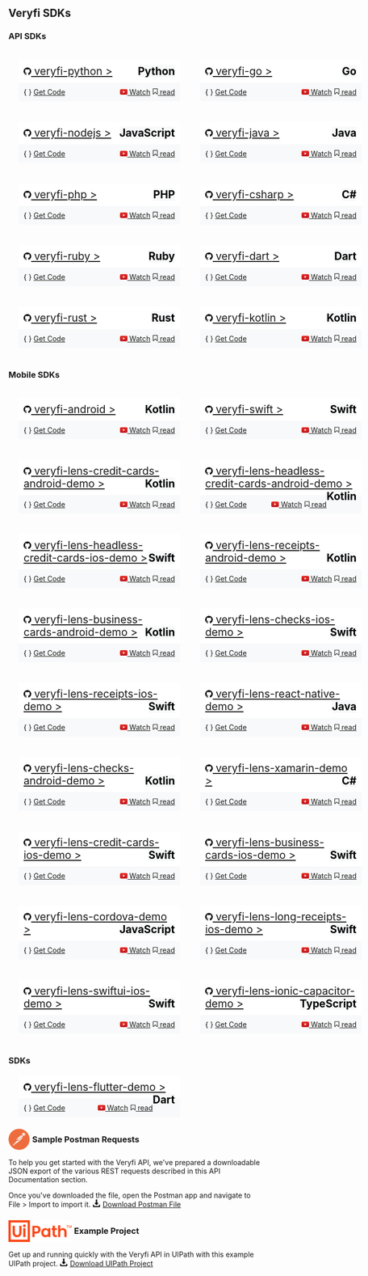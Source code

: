 ## Veryfi SDKs

### API SDKs

<div class="row" style="display: flex; flex-direction: row">
    <div class="col" style="display: flex; flex-direction: column">
        <div class="card" style="max-width: 20rem; min-width: 20rem; margin: 20px">
            <div class="card-body">
                <div style="background-color: white; padding: 10px; font-size: 21px">
                    <a class="card-title" href="https://github.com/veryfi/veryfi-python" target="_blank">
                        <img src="./assets/git-hub-icon.png" style="width: 15px" /> veryfi-python > </a>
                    <span class="card-text"
                        style="color: black;font-size: 21px; font-weight: bold; background-color: #f8f9fa;float: right">Python
                    </span>
                </div>
                <div style="background-color: #f8f9fa; padding: 10px">
                    <span style="color: black">{ </span><span>}</span>
                    <a href="https://github.com/veryfi/veryfi-python" class="btn btn-primary">Get Code</a>
                    <a href="https://www.veryfi.com/python" class="btn btn-primary" style="float: right">
                        <img src="./assets/bookmark-icon.png" style="width: 10px;"> read
                    </a>
                    <a href="https://www.youtube.com/watch?v=CwNkFxVEwuo&ab_channel=Veryfi" class="btn btn-primary"
                        style="float: right; margin-right: 5px">
                        <img src="./assets/youtube-icon.jpeg" style="width: 15px"> Watch
                    </a>
                </div>
            </div>
        </div>
        <div class="card" style="max-width: 20rem; min-width: 20rem; margin: 20px">
            <div class="card-body">
                <div style="background-color: white; padding: 10px; font-size: 21px">
                    <a class="card-title" href="https://github.com/veryfi/veryfi-nodejs" target="_blank">
                        <img src="./assets/git-hub-icon.png" style="width: 15px" /> veryfi-nodejs > </a>
                    <span class="card-text"
                        style="color: black;font-size: 21px; font-weight: bold; background-color: #f8f9fa;float: right">JavaScript
                    </span>
                </div>
                <div style="background-color: #f8f9fa; padding: 10px">
                    <span style="color: black">{ </span><span>}</span>
                    <a href="https://github.com/veryfi/veryfi-nodejs" class="btn btn-primary">Get Code</a>
                    <a href="https://www.veryfi.com/nodejs" class="btn btn-primary" style="float: right">
                        <img src="./assets/bookmark-icon.png" style="width: 10px;"> read
                    </a>
                    <a href="https://www.youtube.com/watch?v=PcJdgnvyfBc&ab_channel=Veryfi" class="btn btn-primary"
                        style="float: right; margin-right: 5px">
                        <img src="./assets/youtube-icon.jpeg" style="width: 15px"> Watch
                    </a>
                </div>
            </div>
        </div>
        <div class="card" style="max-width: 20rem; min-width: 20rem; margin: 20px">
            <div class="card-body">
                <div style="background-color: white; padding: 10px; font-size: 21px">
                    <a class="card-title" href="https://github.com/veryfi/veryfi-php" target="_blank">
                        <img src="./assets/git-hub-icon.png" style="width: 15px" /> veryfi-php > </a>
                    <span class="card-text"
                        style="color: black;font-size: 21px; font-weight: bold; background-color: #f8f9fa;float: right">PHP
                    </span>
                </div>
                <div style="background-color: #f8f9fa; padding: 10px">
                    <span style="color: black">{ </span><span>}</span>
                    <a href="https://github.com/veryfi/veryfi-php" class="btn btn-primary">Get Code</a>
                    <a href="https://www.veryfi.com/php" class="btn btn-primary" style="float: right">
                        <img src="./assets/bookmark-icon.png" style="width: 10px;"> read
                    </a>
                    <a href="https://www.youtube.com/watch?v=b_TQyj08Ffg&ab_channel=Veryfi" class="btn btn-primary"
                        style="float: right; margin-right: 5px">
                        <img src="./assets/youtube-icon.jpeg" style="width: 15px"> Watch
                    </a>
                </div>
            </div>
        </div>
        <div class="card" style="max-width: 20rem; min-width: 20rem; margin: 20px">
            <div class="card-body">
                <div style="background-color: white; padding: 10px; font-size: 21px">
                    <a class="card-title" href="https://github.com/veryfi/veryfi-ruby" target="_blank">
                        <img src="./assets/git-hub-icon.png" style="width: 15px" /> veryfi-ruby > </a>
                    <span class="card-text"
                        style="color: black;font-size: 21px; font-weight: bold; background-color: #f8f9fa;float: right">Ruby
                    </span>
                </div>
                <div style="background-color: #f8f9fa; padding: 10px">
                    <span style="color: black">{ </span><span>}</span>
                    <a href="https://github.com/veryfi/veryfi-ruby" class="btn btn-primary">Get Code</a>
                    <a href="https://www.veryfi.com/ruby" class="btn btn-primary" style="float: right">
                        <img src="./assets/bookmark-icon.png" style="width: 10px;"> read
                    </a>
                    <a href="https://www.youtube.com/watch?v=-x-eq4KQTAE&ab_channel=Veryfi" class="btn btn-primary"
                        style="float: right; margin-right: 5px">
                        <img src="./assets/youtube-icon.jpeg" style="width: 15px"> Watch
                    </a>
                </div>
            </div>
        </div>
        <div class="card" style="max-width: 20rem; min-width: 20rem; margin: 20px">
            <div class="card-body">
                <div style="background-color: white; padding: 10px; font-size: 21px">
                    <a class="card-title" href="https://github.com/veryfi/veryfi-rust" target="_blank">
                        <img src="./assets/git-hub-icon.png" style="width: 15px" /> veryfi-rust > </a>
                    <span class="card-text"
                        style="color: black;font-size: 21px; font-weight: bold; background-color: #f8f9fa;float: right">Rust
                    </span>
                </div>
                <div style="background-color: #f8f9fa; padding: 10px">
                    <span style="color: black">{ </span><span>}</span>
                    <a href="https://github.com/veryfi/veryfi-rust" class="btn btn-primary">Get Code</a>
                    <a href="https://www.veryfi.com/rust" class="btn btn-primary" style="float: right">
                        <img src="./assets/bookmark-icon.png" style="width: 10px;"> read
                    </a>
                    <a href="https://www.youtube.com/c/Veryfi/search" class="btn btn-primary"
                        style="float: right; margin-right: 5px">
                        <img src="./assets/youtube-icon.jpeg" style="width: 15px"> Watch
                    </a>
                </div>
            </div>
        </div>
    </div>
    <div class="col" style="display: flex; flex-direction: column">
        <div class="card" style="max-width: 20rem; min-width: 20rem; margin: 20px">
            <div class="card-body">
                <div style="background-color: white; padding: 10px; font-size: 21px">
                    <a class="card-title" href="https://github.com/veryfi/veryfi-go" target="_blank">
                        <img src="./assets/git-hub-icon.png" style="width: 15px" /> veryfi-go > </a>
                    <span class="card-text"
                        style="color: black;font-size: 21px; font-weight: bold; background-color: #f8f9fa;float: right">Go
                    </span>
                </div>
                <div style="background-color: #f8f9fa; padding: 10px">
                    <span style="color: black">{ </span><span>}</span>
                    <a href="https://github.com/veryfi/veryfi-go" class="btn btn-primary">Get Code</a>
                    <a href="https://www.veryfi.com/go" class="btn btn-primary" style="float: right">
                        <img src="./assets/bookmark-icon.png" style="width: 10px;"> read
                    </a>
                    <a href="https://www.youtube.com/watch?v=HK-7lvY5J9E&ab_channel=Veryfi" class="btn btn-primary"
                        style="float: right; margin-right: 5px">
                        <img src="./assets/youtube-icon.jpeg" style="width: 15px"> Watch
                    </a>
                </div>
            </div>
        </div>
        <div class="card" style="max-width: 20rem; min-width: 20rem; margin: 20px">
            <div class="card-body">
                <div style="background-color: white; padding: 10px; font-size: 21px">
                    <a class="card-title" href="https://github.com/veryfi/veryfi-java" target="_blank">
                        <img src="./assets/git-hub-icon.png" style="width: 15px" /> veryfi-java > </a>
                    <span class="card-text"
                        style="color: black;font-size: 21px; font-weight: bold; background-color: #f8f9fa;float: right">Java
                    </span>
                </div>
                <div style="background-color: #f8f9fa; padding: 10px">
                    <span style="color: black">{ </span><span>}</span>
                    <a href="https://github.com/veryfi/veryfi-java" class="btn btn-primary">Get Code</a>
                    <a href="https://www.veryfi.com/java" class="btn btn-primary" style="float: right">
                        <img src="./assets/bookmark-icon.png" style="width: 10px;"> read
                    </a>
                    <a href="https://www.youtube.com/c/Veryfi/search" class="btn btn-primary"
                        style="float: right; margin-right: 5px">
                        <img src="./assets/youtube-icon.jpeg" style="width: 15px"> Watch
                    </a>
                </div>
            </div>
        </div>
        <div class="card" style="max-width: 20rem; min-width: 20rem; margin: 20px">
            <div class="card-body">
                <div style="background-color: white; padding: 10px; font-size: 21px">
                    <a class="card-title" href="https://github.com/veryfi/veryfi-csharp" target="_blank">
                        <img src="./assets/git-hub-icon.png" style="width: 15px" /> veryfi-csharp > </a>
                    <span class="card-text"
                        style="color: black;font-size: 21px; font-weight: bold; background-color: #f8f9fa;float: right">C#
                    </span>
                </div>
                <div style="background-color: #f8f9fa; padding: 10px">
                    <span style="color: black">{ </span><span>}</span>
                    <a href="https://github.com/veryfi/veryfi-csharp" class="btn btn-primary">Get Code</a>
                    <a href="https://www.veryfi.com/csharp" class="btn btn-primary" style="float: right">
                        <img src="./assets/bookmark-icon.png" style="width: 10px;"> read
                    </a>
                    <a href="https://www.youtube.com/c/Veryfi/search" class="btn btn-primary"
                        style="float: right; margin-right: 5px">
                        <img src="./assets/youtube-icon.jpeg" style="width: 15px"> Watch
                    </a>
                </div>
            </div>
        </div>
        <div class="card" style="max-width: 20rem; min-width: 20rem; margin: 20px">
            <div class="card-body">
                <div style="background-color: white; padding: 10px; font-size: 21px">
                    <a class="card-title" href="https://github.com/veryfi/veryfi-dart" target="_blank">
                        <img src="./assets/git-hub-icon.png" style="width: 15px" /> veryfi-dart > </a>
                    <span class="card-text"
                        style="color: black;font-size: 21px; font-weight: bold; background-color: #f8f9fa;float: right">Dart
                    </span>
                </div>
                <div style="background-color: #f8f9fa; padding: 10px">
                    <span style="color: black">{ </span><span>}</span>
                    <a href="https://github.com/veryfi/veryfi-dart" class="btn btn-primary">Get Code</a>
                    <a href="https://www.veryfi.com/dart" class="btn btn-primary" style="float: right">
                        <img src="./assets/bookmark-icon.png" style="width: 10px;"> read
                    </a>
                    <a href="https://www.youtube.com/c/Veryfi/search" class="btn btn-primary"
                        style="float: right; margin-right: 5px">
                        <img src="./assets/youtube-icon.jpeg" style="width: 15px"> Watch
                    </a>
                </div>
            </div>
        </div>
        <div class="card" style="max-width: 20rem; min-width: 20rem; margin: 20px">
            <div class="card-body">
                <div style="background-color: white; padding: 10px; font-size: 21px">
                    <a class="card-title" href="https://github.com/veryfi/veryfi-kotlin" target="_blank">
                        <img src="./assets/git-hub-icon.png" style="width: 15px" /> veryfi-kotlin > </a>
                    <span class="card-text"
                        style="color: black;font-size: 21px; font-weight: bold; background-color: #f8f9fa;float: right">Kotlin
                    </span>
                </div>
                <div style="background-color: #f8f9fa; padding: 10px">
                    <span style="color: black">{ </span><span>}</span>
                    <a href="https://github.com/veryfi/veryfi-kotlin" class="btn btn-primary">Get Code</a>
                    <a href="https://www.veryfi.com/kotlin" class="btn btn-primary" style="float: right">
                        <img src="./assets/bookmark-icon.png" style="width: 10px;"> read
                    </a>
                    <a href="https://www.youtube.com/c/Veryfi/search" class="btn btn-primary"
                        style="float: right; margin-right: 5px">
                        <img src="./assets/youtube-icon.jpeg" style="width: 15px"> Watch
                    </a>
                </div>
            </div>
        </div>
    </div>
</div>

### Mobile SDKs

<div class="row" style="display: flex; flex-direction: row">
    <div class="col" style="display: flex; flex-direction: column">
        <div class="card" style="max-width: 20rem; min-width: 20rem; margin: 20px">
            <div class="card-body">
                <div style="background-color: white; padding: 10px; font-size: 21px">
                    <a class="card-title" href="https://github.com/veryfi/veryfi-android" target="_blank">
                        <img src="./assets/git-hub-icon.png" style="width: 15px" /> veryfi-android > </a>
                    <span class="card-text"
                        style="color: black;font-size: 21px; font-weight: bold; background-color: #f8f9fa;float: right">Kotlin
                    </span>
                </div>
                <div style="background-color: #f8f9fa; padding: 10px">
                    <span style="color: black">{ </span><span>}</span>
                    <a href="https://github.com/veryfi/veryfi-android" class="btn btn-primary">Get Code</a>
                    <a href="https://www.veryfi.com/android" class="btn btn-primary" style="float: right">
                        <img src="./assets/bookmark-icon.png" style="width: 10px;"> read
                    </a>
                    <a href="https://www.youtube.com/watch?v=QeMZxg2YlnI&ab_channel=Veryfi" class="btn btn-primary"
                        style="float: right; margin-right: 5px">
                        <img src="./assets/youtube-icon.jpeg" style="width: 15px"> Watch
                    </a>
                </div>
            </div>
        </div>
        <div class="card" style="max-width: 20rem; min-width: 20rem; margin: 20px">
            <div class="card-body">
                <div style="background-color: white; padding: 10px; font-size: 21px">
                    <a class="card-title" href="https://github.com/veryfi/veryfi-lens-credit-cards-android-demo"
                        target="_blank">
                        <img src="./assets/git-hub-icon.png" style="width: 15px" />
                        veryfi-lens-credit-cards-android-demo > </a>
                    <span class="card-text"
                        style="color: black;font-size: 21px; font-weight: bold; background-color: #f8f9fa;float: right">Kotlin
                    </span>
                </div>
                <div style="background-color: #f8f9fa; padding: 10px">
                    <span style="color: black">{ </span><span>}</span>
                    <a href="https://github.com/veryfi/veryfi-lens-credit-cards-android-demo"
                        class="btn btn-primary">Get Code</a>
                    <a href="https://www.veryfi.com/lens" class="btn btn-primary" style="float: right">
                        <img src="./assets/bookmark-icon.png" style="width: 10px;"> read
                    </a>
                    <a href="https://www.youtube.com/watch?v=QeMZxg2YlnI&ab_channel=Veryfi" class="btn btn-primary"
                        style="float: right; margin-right: 5px">
                        <img src="./assets/youtube-icon.jpeg" style="width: 15px"> Watch
                    </a>
                </div>
            </div>
        </div>
        <div class="card" style="max-width: 20rem; min-width: 20rem; margin: 20px">
            <div class="card-body">
                <div style="background-color: white; padding: 10px; font-size: 21px">
                    <a class="card-title" href="https://github.com/veryfi/veryfi-lens-headless-credit-cards-ios-demo"
                        target="_blank">
                        <img src="./assets/git-hub-icon.png" style="width: 15px" />
                        veryfi-lens-headless-credit-cards-ios-demo > </a>
                    <span class="card-text"
                        style="color: black;font-size: 21px; font-weight: bold; background-color: #f8f9fa;float: right">Swift
                    </span>
                </div>
                <div style="background-color: #f8f9fa; padding: 10px">
                    <span style="color: black">{ </span><span>}</span>
                    <a href="https://github.com/veryfi/veryfi-lens-headless-credit-cards-ios-demo"
                        class="btn btn-primary">Get Code</a>
                    <a href="https://www.veryfi.com/lens" class="btn btn-primary" style="float: right">
                        <img src="./assets/bookmark-icon.png" style="width: 10px;"> read
                    </a>
                    <a href="https://www.youtube.com/watch?v=QeMZxg2YlnI&ab_channel=Veryfi" class="btn btn-primary"
                        style="float: right; margin-right: 5px">
                        <img src="./assets/youtube-icon.jpeg" style="width: 15px"> Watch
                    </a>
                </div>
            </div>
        </div>
        <div class="card" style="max-width: 20rem; min-width: 20rem; margin: 20px">
            <div class="card-body">
                <div style="background-color: white; padding: 10px; font-size: 21px">
                    <a class="card-title" href="https://github.com/veryfi/veryfi-lens-business-cards-android-demo"
                        target="_blank">
                        <img src="./assets/git-hub-icon.png" style="width: 15px" />
                        veryfi-lens-business-cards-android-demo > </a>
                    <span class="card-text"
                        style="color: black;font-size: 21px; font-weight: bold; background-color: #f8f9fa;float: right">Kotlin
                    </span>
                </div>
                <div style="background-color: #f8f9fa; padding: 10px">
                    <span style="color: black">{ </span><span>}</span>
                    <a href="https://github.com/veryfi/veryfi-lens-business-cards-android-demo"
                        class="btn btn-primary">Get Code</a>
                    <a href="https://www.veryfi.com/lens" class="btn btn-primary" style="float: right">
                        <img src="./assets/bookmark-icon.png" style="width: 10px;"> read
                    </a>
                    <a href="https://www.youtube.com/watch?v=QeMZxg2YlnI&ab_channel=Veryfi" class="btn btn-primary"
                        style="float: right; margin-right: 5px">
                        <img src="./assets/youtube-icon.jpeg" style="width: 15px"> Watch
                    </a>
                </div>
            </div>
        </div>
        <div class="card" style="max-width: 20rem; min-width: 20rem; margin: 20px">
            <div class="card-body">
                <div style="background-color: white; padding: 10px; font-size: 21px">
                    <a class="card-title" href="https://github.com/veryfi/veryfi-lens-receipts-ios-demo"
                        target="_blank">
                        <img src="./assets/git-hub-icon.png" style="width: 15px" /> veryfi-lens-receipts-ios-demo > </a>
                    <span class="card-text"
                        style="color: black;font-size: 21px; font-weight: bold; background-color: #f8f9fa;float: right">Swift
                    </span>
                </div>
                <div style="background-color: #f8f9fa; padding: 10px">
                    <span style="color: black">{ </span><span>}</span>
                    <a href="https://github.com/veryfi/veryfi-lens-receipts-ios-demo" class="btn btn-primary">Get
                        Code</a>
                    <a href="https://www.veryfi.com/lens" class="btn btn-primary" style="float: right">
                        <img src="./assets/bookmark-icon.png" style="width: 10px;"> read
                    </a>
                    <a href="https://www.youtube.com/watch?v=QeMZxg2YlnI&ab_channel=Veryfi" class="btn btn-primary"
                        style="float: right; margin-right: 5px">
                        <img src="./assets/youtube-icon.jpeg" style="width: 15px"> Watch
                    </a>
                </div>
            </div>
        </div>
        <div class="card" style="max-width: 20rem; min-width: 20rem; margin: 20px">
            <div class="card-body">
                <div style="background-color: white; padding: 10px; font-size: 21px">
                    <a class="card-title" href="https://github.com/veryfi/veryfi-lens-checks-android-demo"
                        target="_blank">
                        <img src="./assets/git-hub-icon.png" style="width: 15px" /> veryfi-lens-checks-android-demo >
                    </a>
                    <span class="card-text"
                        style="color: black;font-size: 21px; font-weight: bold; background-color: #f8f9fa;float: right">Kotlin
                    </span>
                </div>
                <div style="background-color: #f8f9fa; padding: 10px">
                    <span style="color: black">{ </span><span>}</span>
                    <a href="https://github.com/veryfi/veryfi-lens-checks-android-demo" class="btn btn-primary">Get
                        Code</a>
                    <a href="https://www.veryfi.com/lens" class="btn btn-primary" style="float: right">
                        <img src="./assets/bookmark-icon.png" style="width: 10px;"> read
                    </a>
                    <a href="https://www.youtube.com/watch?v=QeMZxg2YlnI&ab_channel=Veryfi" class="btn btn-primary"
                        style="float: right; margin-right: 5px">
                        <img src="./assets/youtube-icon.jpeg" style="width: 15px"> Watch
                    </a>
                </div>
            </div>
        </div>
        <div class="card" style="max-width: 20rem; min-width: 20rem; margin: 20px">
            <div class="card-body">
                <div style="background-color: white; padding: 10px; font-size: 21px">
                    <a class="card-title" href="https://github.com/veryfi/veryfi-lens-credit-cards-ios-demo"
                        target="_blank">
                        <img src="./assets/git-hub-icon.png" style="width: 15px" /> veryfi-lens-credit-cards-ios-demo >
                    </a>
                    <span class="card-text"
                        style="color: black;font-size: 21px; font-weight: bold; background-color: #f8f9fa;float: right">Swift
                    </span>
                </div>
                <div style="background-color: #f8f9fa; padding: 10px">
                    <span style="color: black">{ </span><span>}</span>
                    <a href="https://github.com/veryfi/veryfi-lens-credit-cards-ios-demo" class="btn btn-primary">Get
                        Code</a>
                    <a href="https://www.veryfi.com/lens" class="btn btn-primary" style="float: right">
                        <img src="./assets/bookmark-icon.png" style="width: 10px;"> read
                    </a>
                    <a href="https://www.youtube.com/watch?v=QeMZxg2YlnI&ab_channel=Veryfi" class="btn btn-primary"
                        style="float: right; margin-right: 5px">
                        <img src="./assets/youtube-icon.jpeg" style="width: 15px"> Watch
                    </a>
                </div>
            </div>
        </div>
        <div class="card" style="max-width: 20rem; min-width: 20rem; margin: 20px">
            <div class="card-body">
                <div style="background-color: white; padding: 10px; font-size: 21px; display: inline-block">
                    <a class="card-title" href="https://github.com/veryfi/veryfi-lens-cordova-demo" target="_blank">
                        <img src="./assets/git-hub-icon.png" style="width: 15px" /> veryfi-lens-cordova-demo > </a>
                    <span class="card-text"
                        style="color: black;font-size: 21px; font-weight: bold; background-color: #f8f9fa;float: right">JavaScript
                    </span>
                </div>
                <div style="background-color: #f8f9fa; padding: 10px">
                    <span style="color: black">{ </span><span>}</span>
                    <a href="https://github.com/veryfi/veryfi-lens-cordova-demo" class="btn btn-primary">Get Code</a>
                    <a href="https://www.veryfi.com/lens" class="btn btn-primary" style="float: right">
                        <img src="./assets/bookmark-icon.png" style="width: 10px;"> read
                    </a>
                    <a href="https://www.youtube.com/watch?v=QeMZxg2YlnI&ab_channel=Veryfi" class="btn btn-primary"
                        style="float: right; margin-right: 5px">
                        <img src="./assets/youtube-icon.jpeg" style="width: 15px"> Watch
                    </a>
                </div>
            </div>
        </div>
        <div class="card" style="max-width: 20rem; min-width: 20rem; margin: 20px">
            <div class="card-body">
                <div style="background-color: white; padding: 10px; font-size: 21px; display: inline-block">
                    <a class="card-title" href="https://github.com/veryfi/veryfi-lens-swiftui-ios-demo" target="_blank">
                        <img src="./assets/git-hub-icon.png" style="width: 15px" /> veryfi-lens-swiftui-ios-demo > </a>
                    <span class="card-text"
                        style="color: black;font-size: 21px; font-weight: bold; background-color: #f8f9fa;float: right">Swift
                    </span>
                </div>
                <div style="background-color: #f8f9fa; padding: 10px">
                    <span style="color: black">{ </span><span>}</span>
                    <a href="https://github.com/veryfi/veryfi-lens-swiftui-ios-demo" class="btn btn-primary">Get
                        Code</a>
                    <a href="https://www.veryfi.com/lens" class="btn btn-primary" style="float: right">
                        <img src="./assets/bookmark-icon.png" style="width: 10px;"> read
                    </a>
                    <a href="https://www.youtube.com/watch?v=QeMZxg2YlnI&ab_channel=Veryfi" class="btn btn-primary"
                        style="float: right; margin-right: 5px">
                        <img src="./assets/youtube-icon.jpeg" style="width: 15px"> Watch
                    </a>
                </div>
            </div>
        </div>
    </div>
    <div class="col" style="display: flex; flex-direction: column">
        <div class="card" style="max-width: 20rem; min-width: 20rem; margin: 20px">
            <div class="card-body">
                <div style="background-color: white; padding: 10px; font-size: 21px">
                    <a class="card-title" href="https://github.com/veryfi/veryfi-swift" target="_blank">
                        <img src="./assets/git-hub-icon.png" style="width: 15px" /> veryfi-swift > </a>
                    <span class="card-text"
                        style="color: black;font-size: 21px; font-weight: bold; background-color: #f8f9fa;float: right">Swift
                    </span>
                </div>
                <div style="background-color: #f8f9fa; padding: 10px">
                    <span style="color: black">{ </span><span>}</span>
                    <a href="https://github.com/veryfi/veryfi-swift" class="btn btn-primary">Get Code</a>
                    <a href="https://www.veryfi.com/swift" class="btn btn-primary" style="float: right">
                        <img src="./assets/bookmark-icon.png" style="width: 10px;"> read
                    </a>
                    <a href="https://www.youtube.com/watch?v=QeMZxg2YlnI&ab_channel=Veryfi" class="btn btn-primary"
                        style="float: right; margin-right: 5px">
                        <img src="./assets/youtube-icon.jpeg" style="width: 15px"> Watch
                    </a>
                </div>
            </div>
        </div>
        <div class="card" style="max-width: 20rem; min-width: 20rem; margin: 20px">
            <div class="card-body">
                <div style="background-color: white; padding: 10px; font-size: 21px">
                    <a class="card-title"
                        href="https://github.com/veryfi/veryfi-lens-headless-credit-cards-android-demo" target="_blank">
                        <img src="./assets/git-hub-icon.png" style="width: 15px" />
                        veryfi-lens-headless-credit-cards-android-demo > </a>
                    <span class="card-text"
                        style="color: black;font-size: 21px; font-weight: bold; background-color: #f8f9fa;float: right">Kotlin
                    </span>
                </div>
                <div style="background-color: #f8f9fa; padding: 10px">
                    <span style="color: black">{ </span><span>}</span>
                    <a href="https://github.com/veryfi/veryfi-lens-headless-credit-cards-android-demo"
                        class="btn btn-primary">Get Code</a>
                    <a href="https://www.veryfi.com/lens" class="btn btn-primary" style="float: right">
                        <img src="./assets/bookmark-icon.png" style="width: 10px;"> read
                    </a>
                    <a href="https://www.youtube.com/watch?v=QeMZxg2YlnI&ab_channel=Veryfi" class="btn btn-primary"
                        style="float: right; margin-right: 5px">
                        <img src="./assets/youtube-icon.jpeg" style="width: 15px"> Watch
                    </a>
                </div>
            </div>
        </div>
        <div class="card" style="max-width: 20rem; min-width: 20rem; margin: 20px">
            <div class="card-body">
                <div style="background-color: white; padding: 10px; font-size: 21px">
                    <a class="card-title" href="https://github.com/veryfi/veryfi-lens-receipts-android-demo"
                        target="_blank">
                        <img src="./assets/git-hub-icon.png" style="width: 15px" /> veryfi-lens-receipts-android-demo >
                    </a>
                    <span class="card-text"
                        style="color: black;font-size: 21px; font-weight: bold; background-color: #f8f9fa;float: right">Kotlin
                    </span>
                </div>
                <div style="background-color: #f8f9fa; padding: 10px">
                    <span style="color: black">{ </span><span>}</span>
                    <a href="https://github.com/veryfi/veryfi-lens-receipts-android-demo" class="btn btn-primary">Get
                        Code</a>
                    <a href="https://www.veryfi.com/lens" class="btn btn-primary" style="float: right">
                        <img src="./assets/bookmark-icon.png" style="width: 10px;"> read
                    </a>
                    <a href="https://www.youtube.com/watch?v=QeMZxg2YlnI&ab_channel=Veryfi" class="btn btn-primary"
                        style="float: right; margin-right: 5px">
                        <img src="./assets/youtube-icon.jpeg" style="width: 15px"> Watch
                    </a>
                </div>
            </div>
        </div>
        <div class="card" style="max-width: 20rem; min-width: 20rem; margin: 20px">
            <div class="card-body">
                <div style="background-color: white; padding: 10px; font-size: 21px">
                    <a class="card-title" href="https://github.com/veryfi/veryfi-lens-checks-ios-demo" target="_blank">
                        <img src="./assets/git-hub-icon.png" style="width: 15px" /> veryfi-lens-checks-ios-demo > </a>
                    <span class="card-text"
                        style="color: black;font-size: 21px; font-weight: bold; background-color: #f8f9fa;float: right">Swift
                    </span>
                </div>
                <div style="background-color: #f8f9fa; padding: 10px">
                    <span style="color: black">{ </span><span>}</span>
                    <a href="https://github.com/veryfi/veryfi-lens-checks-ios-demo" class="btn btn-primary">Get Code</a>
                    <a href="https://www.veryfi.com/lens" class="btn btn-primary" style="float: right">
                        <img src="./assets/bookmark-icon.png" style="width: 10px;"> read
                    </a>
                    <a href="https://www.youtube.com/watch?v=QeMZxg2YlnI&ab_channel=Veryfi" class="btn btn-primary"
                        style="float: right; margin-right: 5px">
                        <img src="./assets/youtube-icon.jpeg" style="width: 15px"> Watch
                    </a>
                </div>
            </div>
        </div>
        <div class="card" style="max-width: 20rem; min-width: 20rem; margin: 20px">
            <div class="card-body">
                <div style="background-color: white; padding: 10px; font-size: 21px">
                    <a class="card-title" href="https://github.com/veryfi/veryfi-lens-react-native-demo"
                        target="_blank">
                        <img src="./assets/git-hub-icon.png" style="width: 15px" /> veryfi-lens-react-native-demo > </a>
                    <span class="card-text"
                        style="color: black;font-size: 21px; font-weight: bold; background-color: #f8f9fa;float: right">Java
                    </span>
                </div>
                <div style="background-color: #f8f9fa; padding: 10px">
                    <span style="color: black">{ </span><span>}</span>
                    <a href="https://github.com/veryfi/veryfi-lens-react-native-demo" class="btn btn-primary">Get
                        Code</a>
                    <a href="https://www.veryfi.com/lens" class="btn btn-primary" style="float: right">
                        <img src="./assets/bookmark-icon.png" style="width: 10px;"> read
                    </a>
                    <a href="https://www.youtube.com/watch?v=QeMZxg2YlnI&ab_channel=Veryfi" class="btn btn-primary"
                        style="float: right; margin-right: 5px">
                        <img src="./assets/youtube-icon.jpeg" style="width: 15px"> Watch
                    </a>
                </div>
            </div>
        </div>
        <div class="card" style="max-width: 20rem; min-width: 20rem; margin: 20px">
            <div class="card-body">
                <div style="background-color: white; padding: 10px; font-size: 21px; display: inline-block">
                    <a class="card-title" href="https://github.com/veryfi/veryfi-lens-xamarin-demo" target="_blank">
                        <img src="./assets/git-hub-icon.png" style="width: 15px" /> veryfi-lens-xamarin-demo > </a>
                    <span class="card-text"
                        style="color: black;font-size: 21px; font-weight: bold; background-color: #f8f9fa;float: right">C#
                    </span>
                </div>
                <div style="background-color: #f8f9fa; padding: 10px">
                    <span style="color: black">{ </span><span>}</span>
                    <a href="https://github.com/veryfi/veryfi-lens-xamarin-demo" class="btn btn-primary">Get
                        Code</a>
                    <a href="https://www.veryfi.com/lens" class="btn btn-primary" style="float: right">
                        <img src="./assets/bookmark-icon.png" style="width: 10px;"> read
                    </a>
                    <a href="https://www.youtube.com/watch?v=QeMZxg2YlnI&ab_channel=Veryfi" class="btn btn-primary"
                        style="float: right; margin-right: 5px">
                        <img src="./assets/youtube-icon.jpeg" style="width: 15px"> Watch
                    </a>
                </div>
            </div>
        </div>
        <div class="card" style="max-width: 20rem; min-width: 20rem; margin: 20px">
            <div class="card-body">
                <div style="background-color: white; padding: 10px; font-size: 21px">
                    <a class="card-title" href="https://github.com/veryfi/veryfi-lens-business-cards-ios-demo"
                        target="_blank">
                        <img src="./assets/git-hub-icon.png" style="width: 15px" /> veryfi-lens-business-cards-ios-demo
                        > </a>
                    <span class="card-text"
                        style="color: black;font-size: 21px; font-weight: bold; background-color: #f8f9fa;float: right">Swift
                    </span>
                </div>
                <div style="background-color: #f8f9fa; padding: 10px">
                    <span style="color: black">{ </span><span>}</span>
                    <a href="https://github.com/veryfi/veryfi-lens-business-cards-ios-demo" class="btn btn-primary">Get
                        Code</a>
                    <a href="https://www.veryfi.com/lens" class="btn btn-primary" style="float: right">
                        <img src="./assets/bookmark-icon.png" style="width: 10px;"> read
                    </a>
                    <a href="https://www.youtube.com/watch?v=QeMZxg2YlnI&ab_channel=Veryfi" class="btn btn-primary"
                        style="float: right; margin-right: 5px">
                        <img src="./assets/youtube-icon.jpeg" style="width: 15px"> Watch
                    </a>
                </div>
            </div>
        </div>
        <div class="card" style="max-width: 20rem; min-width: 20rem; margin: 20px">
            <div class="card-body">
                <div style="background-color: white; padding: 10px; font-size: 21px">
                    <a class="card-title" href="https://github.com/veryfi/veryfi-lens-long-receipts-ios-demo"
                        target="_blank">
                        <img src="./assets/git-hub-icon.png" style="width: 15px" /> veryfi-lens-long-receipts-ios-demo >
                    </a>
                    <span class="card-text"
                        style="color: black;font-size: 21px; font-weight: bold; background-color: #f8f9fa;float: right">Swift
                    </span>
                </div>
                <div style="background-color: #f8f9fa; padding: 10px">
                    <span style="color: black">{ </span><span>}</span>
                    <a href="https://github.com/veryfi/veryfi-lens-long-receipts-ios-demo" class="btn btn-primary">Get
                        Code</a>
                    <a href="https://www.veryfi.com/lens" class="btn btn-primary" style="float: right">
                        <img src="./assets/bookmark-icon.png" style="width: 10px;"> read
                    </a>
                    <a href="https://www.youtube.com/watch?v=QeMZxg2YlnI&ab_channel=Veryfi" class="btn btn-primary"
                        style="float: right; margin-right: 5px">
                        <img src="./assets/youtube-icon.jpeg" style="width: 15px"> Watch
                    </a>
                </div>
            </div>
        </div>
        <div class="card" style="max-width: 20rem; min-width: 20rem; margin: 20px">
            <div class="card-body">
                <div style="background-color: white; padding: 10px; font-size: 21px">
                    <a class="card-title" href="https://github.com/veryfi/veryfi-lens-ionic-capacitor-demo"
                        target="_blank">
                        <img src="./assets/git-hub-icon.png" style="width: 15px" /> veryfi-lens-ionic-capacitor-demo >
                    </a>
                    <span class="card-text"
                        style="color: black;font-size: 21px; font-weight: bold; background-color: #f8f9fa;float: right">TypeScript
                    </span>
                </div>
                <div style="background-color: #f8f9fa; padding: 10px">
                    <span style="color: black">{ </span><span>}</span>
                    <a href="https://github.com/veryfi/veryfi-lens-ionic-capacitor-demo" class="btn btn-primary">Get
                        Code</a>
                    <a href="https://www.veryfi.com/lens" class="btn btn-primary" style="float: right">
                        <img src="./assets/bookmark-icon.png" style="width: 10px;"> read
                    </a>
                    <a href="https://www.youtube.com/watch?v=QeMZxg2YlnI&ab_channel=Veryfi" class="btn btn-primary"
                        style="float: right; margin-right: 5px">
                        <img src="./assets/youtube-icon.jpeg" style="width: 15px"> Watch
                    </a>
                </div>
            </div>
        </div>
    </div>
</div>

### SDKs

<div class="card" style="max-width: 20rem; min-width: 20rem; margin: 20px">
    <div class="card-body">
        <div style="background-color: white; padding: 10px; font-size: 21px">
            <a class="card-title" href="https://github.com/veryfi/veryfi-lens-flutter-demo"
                target="_blank">
                <img src="./assets/git-hub-icon.png" style="width: 15px" /> veryfi-lens-flutter-demo >
            </a>
            <span class="card-text"
                style="color: black;font-size: 21px; font-weight: bold; background-color: #f8f9fa;float: right">Dart
            </span>
        </div>
        <div style="background-color: #f8f9fa; padding: 10px">
            <span style="color: black">{ </span><span>}</span>
            <a href="https://github.com/veryfi/veryfi-lens-flutter-demo" class="btn btn-primary">Get
                Code</a>
            <a href="https://www.veryfi.com/lens" class="btn btn-primary" style="float: right">
                <img src="./assets/bookmark-icon.png" style="width: 10px;"> read
            </a>
            <a href="https://www.youtube.com/watch?v=QeMZxg2YlnI&ab_channel=Veryfi" class="btn btn-primary"
                style="float: right; margin-right: 5px">
                <img src="./assets/youtube-icon.jpeg" style="width: 15px"> Watch
            </a>
        </div>
    </div>
</div>


<h3 style="display:flex; align-items: center"> <img src="./assets/postman-icon-v2.webp" style="width: 42px; margin-right: 5px" /> 
Sample Postman Requests</h3>

To help you get started with the Veryfi API, we've prepared a downloadable JSON export of the various REST requests described in this API Documentation section.

Once you've downloaded the file, open the Postman app and navigate to File > Import to import it.
<a download="veryfi-api-postman.json" href="./assets/veryfi-api-postman.json" title="veryfi-api-postman" style="display: inline-block">
<img src="./assets/download-icon.png" style="width:15px; margin-right:5px">Download Postman File</a>

<h3 style="display:flex; align-items: center"><img src="./assets/UiPath_Logo.png" style="width: 125px; margin-right: 5px">Example Project</h3>
Get up and running quickly with the Veryfi API in UIPath with this example UIPath project.
<a download="veryfi-api-postman.json" href="https://hub.veryfi.com/api/uipath-example-project/" title="veryfi-api-postman" style="display: inline-block">
<img src="./assets/download-icon.png" style="width:15px; margin-right:5px">Download UIPath Project
</a>